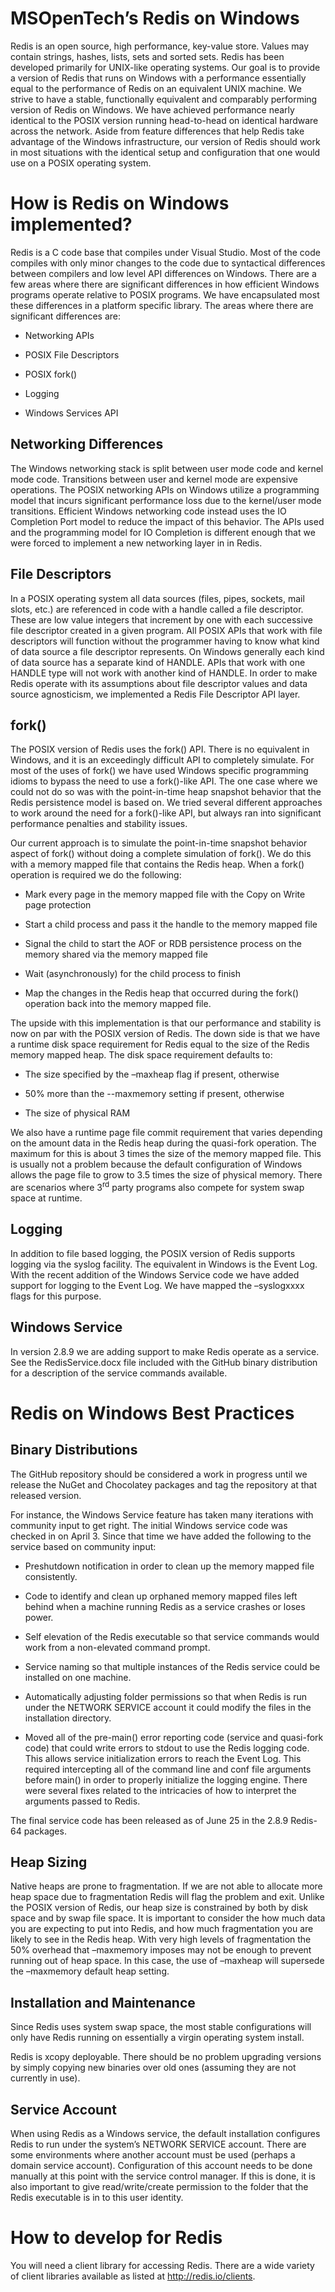 MSOpenTech’s Redis on Windows
=============================

Redis is an open source, high performance, key-value store. Values may contain strings, hashes, lists, sets and sorted sets. Redis has been developed primarily for UNIX-like operating systems.
Our goal is to provide a version of Redis that runs on Windows with a performance essentially equal to the performance of Redis on an equivalent UNIX machine.
We strive to have a stable, functionally equivalent and comparably performing version of Redis on Windows. We have achieved performance nearly identical to the POSIX version running head-to-head on identical hardware across the network. Aside from feature differences that help Redis take advantage of the Windows infrastructure, our version of Redis should work in most situations with the identical setup and configuration that one would use on a POSIX operating system.

How is Redis on Windows implemented?
====================================

Redis is a C code base that compiles under Visual Studio. Most of the code compiles with only minor changes to the code due to syntactical differences between compilers and low level API differences on Windows. There are a few areas where there are significant differences in how efficient Windows programs operate relative to POSIX programs. We have encapsulated most these differences in a platform specific library. The areas where there are significant differences are:

-   Networking APIs

-   POSIX File Descriptors

-   POSIX fork()

-   Logging

-   Windows Services API

Networking Differences
----------------------

The Windows networking stack is split between user mode code and kernel mode code. Transitions between user and kernel mode are expensive operations. The POSIX networking APIs on Windows utilize a programming model that incurs significant performance loss due to the kernel/user mode transitions. Efficient Windows networking code instead uses the IO Completion Port model to reduce the impact of this behavior. The APIs used and the programming model for IO Completion is different enough that we were forced to implement a new networking layer in in Redis.

File Descriptors
----------------

In a POSIX operating system all data sources (files, pipes, sockets, mail slots, etc.) are referenced in code with a handle called a file descriptor. These are low value integers that increment by one with each successive file descriptor created in a given program. All POSIX APIs that work with file descriptors will function without the programmer having to know what kind of data source a file descriptor represents. On Windows generally each kind of data source has a separate kind of HANDLE. APIs that work with one HANDLE type will not work with another kind of HANDLE. In order to make Redis operate with its assumptions about file descriptor values and data source agnosticism, we implemented a Redis File Descriptor API layer.

fork()
------

The POSIX version of Redis uses the fork() API. There is no equivalent in Windows, and it is an exceedingly difficult API to completely simulate. For most of the uses of fork() we have used Windows specific programming idioms to bypass the need to use a fork()-like API. The one case where we could not do so was with the point-in-time heap snapshot behavior that the Redis persistence model is based on. We tried several different approaches to work around the need for a fork()-like API, but always ran into significant performance penalties and stability issues.

Our current approach is to simulate the point-in-time snapshot behavior aspect of fork() without doing a complete simulation of fork(). We do this with a memory mapped file that contains the Redis heap. When a fork() operation is required we do the following:

-   Mark every page in the memory mapped file with the Copy on Write page protection

-   Start a child process and pass it the handle to the memory mapped file

-   Signal the child to start the AOF or RDB persistence process on the memory shared via the memory mapped file

-   Wait (asynchronously) for the child process to finish

-   Map the changes in the Redis heap that occurred during the fork() operation back into the memory mapped file.

The upside with this implementation is that our performance and stability is now on par with the POSIX version of Redis. The down side is that we have a runtime disk space requirement for Redis equal to the size of the Redis memory mapped heap. The disk space requirement defaults to:

-   The size specified by the –maxheap flag if present, otherwise

-   50% more than the --maxmemory setting if present, otherwise

-   The size of physical RAM

We also have a runtime page file commit requirement that varies depending on the amount data in the Redis heap during the quasi-fork operation. The maximum for this is about 3 times the size of the memory mapped file. This is usually not a problem because the default configuration of Windows allows the page file to grow to 3.5 times the size of physical memory. There are scenarios where 3<sup>rd</sup> party programs also compete for system swap space at runtime.

Logging
-------

In addition to file based logging, the POSIX version of Redis supports logging via the syslog facility. The equivalent in Windows is the Event Log. With the recent addition of the Windows Service code we have added support for logging to the Event Log. We have mapped the –syslogxxxx flags for this purpose.

Windows Service
---------------

In version 2.8.9 we are adding support to make Redis operate as a service. See the RedisService.docx file included with the GitHub binary distribution for a description of the service commands available.

Redis on Windows Best Practices
===============================

Binary Distributions
--------------------

The GitHub repository should be considered a work in progress until we release the NuGet and Chocolatey packages and tag the repository at that released version.

For instance, the Windows Service feature has taken many iterations with community input to get right. The initial Windows service code was checked in on April 3. Since that time we have added the following to the service based on community input:

-   Preshutdown notification in order to clean up the memory mapped file consistently.

-   Code to identify and clean up orphaned memory mapped files left behind when a machine running Redis as a service crashes or loses power.

-   Self elevation of the Redis executable so that service commands would work from a non-elevated command prompt.

-   Service naming so that multiple instances of the Redis service could be installed on one machine.

-   Automatically adjusting folder permissions so that when Redis is run under the NETWORK SERVICE account it could modify the files in the installation directory.

-   Moved all of the pre-main() error reporting code (service and quasi-fork code) that could write errors to stdout to use the Redis logging code. This allows service initialization errors to reach the Event Log. This required intercepting all of the command line and conf file arguments before main() in order to properly initialize the logging engine. There were several fixes related to the intricacies of how to interpret the arguments passed to Redis.

The final service code has been released as of June 25 in the 2.8.9 Redis-64 packages.

Heap Sizing
-----------

Native heaps are prone to fragmentation. If we are not able to allocate more heap space due to fragmentation Redis will flag the problem and exit. Unlike the POSIX version of Redis, our heap size is constrained by both by disk space and by swap file space. It is important to consider the how much data you are expecting to put into Redis, and how much fragmentation you are likely to see in the Redis heap. With very high levels of fragmentation the 50% overhead that –maxmemory imposes may not be enough to prevent running out of heap space. In this case, the use of –maxheap will supersede the –maxmemory default heap setting.

Installation and Maintenance
----------------------------

Since Redis uses system swap space, the most stable configurations will only have Redis running on essentially a virgin operating system install.

Redis is xcopy deployable. There should be no problem upgrading versions by simply copying new binaries over old ones (assuming they are not currently in use).

Service Account
---------------

When using Redis as a Windows service, the default installation configures Redis to run under the system’s NETWORK SERVICE account. There are some environments where another account must be used (perhaps a domain service account). Configuration of this account needs to be done manually at this point with the service control manager. If this is done, it is also important to give read/write/create permission to the folder that the Redis executable is in to this user identity.

How to develop for Redis
========================

You will need a client library for accessing Redis. There are a wide variety of client libraries available as listed at <http://redis.io/clients>.
